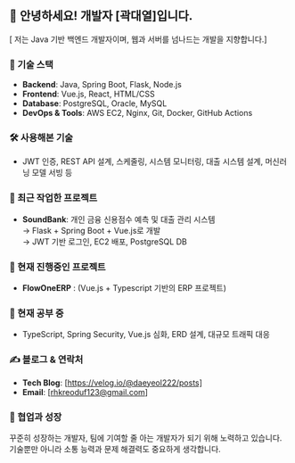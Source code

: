 ## 👋 안녕하세요! 개발자 [곽대열]입니다.

[ 저는 Java 기반 백엔드 개발자이며, 웹과 서버를 넘나드는 개발을 지향합니다.]

### 🔧 기술 스택
- **Backend**: Java, Spring Boot, Flask, Node.js
- **Frontend**: Vue.js, React, HTML/CSS
- **Database**: PostgreSQL, Oracle, MySQL
- **DevOps & Tools**: AWS EC2, Nginx, Git, Docker, GitHub Actions

### 🛠 사용해본 기술
- JWT 인증, REST API 설계, 스케줄링, 시스템 모니터링, 대출 시스템 설계, 머신러닝 모델 서빙 등

### 💼 최근 작업한 프로젝트
- **SoundBank**: 개인 금융 신용점수 예측 및 대출 관리 시스템  
  → Flask + Spring Boot + Vue.js로 개발  
  → JWT 기반 로그인, EC2 배포, PostgreSQL DB

### 🚧 현재 진행중인 프로젝트
- **FlowOneERP** : (Vue.js + Typescript 기반의 ERP 프로젝트)  

### 📘 현재 공부 중
- TypeScript, Spring Security, Vue.js 심화, ERD 설계, 대규모 트래픽 대응

### ✍ 블로그 & 연락처
- **Tech Blog**: [https://velog.io/@daeyeol222/posts]
- **Email**: [rhkreoduf123@gmail.com]

### 🤝 협업과 성장
꾸준히 성장하는 개발자, 팀에 기여할 줄 아는 개발자가 되기 위해 노력하고 있습니다.
기술뿐만 아니라 소통 능력과 문제 해결력도 중요하게 생각합니다.
